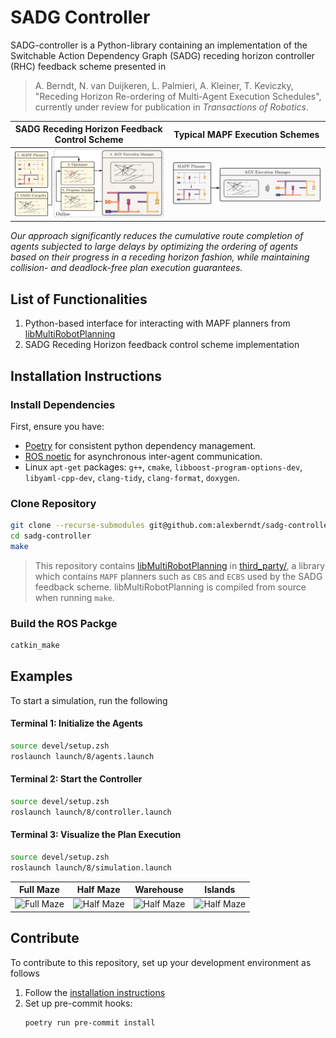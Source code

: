 # SADG Controller

SADG-controller is a Python-library
  containing an implementation of the
  Switchable Action Dependency Graph (SADG)
  receding horizon controller (RHC) feedback scheme
  presented in

> A. Berndt, N. van Duijkeren, L. Palmieri, A. Kleiner, T. Keviczky, "Receding Horizon Re-ordering of Multi-Agent Execution Schedules", currently under review for publication in _Transactions of Robotics_.

SADG Receding Horizon Feedback Control Scheme | Typical MAPF Execution Schemes |
:-------------------------:|:-------------------------:|
![](.github/diagrams/feedback_diagram.svg)| ![](.github/diagrams/typical_mapf_scheme.svg) |

_Our approach significantly reduces the cumulative route completion of agents subjected to large delays by optimizing the ordering of agents based on their progress in a receding horizon fashion, while maintaining collision- and deadlock-free plan execution guarantees._

## List of Functionalities

1. Python-based interface for interacting with MAPF planners from [libMultiRobotPlanning](https://github.com/whoenig/libMultiRobotPlanning)
2. SADG Receding Horizon feedback control scheme implementation

## Installation Instructions

### Install Dependencies

First, ensure you have:

- [Poetry](https://python-poetry.org/docs/master/#installing-with-the-official-installer) for consistent python dependency management.
- [ROS noetic](http://wiki.ros.org/noetic/Installation/Ubuntu) for asynchronous inter-agent communication.
- Linux `apt-get` packages: `g++`, `cmake`, `libboost-program-options-dev`, `libyaml-cpp-dev`, `clang-tidy`, `clang-format`, `doxygen`.

### Clone Repository

```bash
git clone --recurse-submodules git@github.com:alexberndt/sadg-controller.git
cd sadg-controller
make
```

> This repository contains [libMultiRobotPlanning](https://github.com/whoenig/libMultiRobotPlanning) in [third_party/](third_party/libMultiRobotPlanning/), a library which contains `MAPF` planners such as `CBS` and `ECBS` used by the SADG feedback scheme. libMultiRobotPlanning is compiled from source when running `make`.

### Build the ROS Packge

```bash
catkin_make
```

## Examples

To start a simulation, run the following

#### Terminal 1: Initialize the Agents
```bash
source devel/setup.zsh
roslaunch launch/8/agents.launch
```

#### Terminal 2: Start the Controller
```bash
source devel/setup.zsh
roslaunch launch/8/controller.launch
```

#### Terminal 3: Visualize the Plan Execution
```bash
source devel/setup.zsh
roslaunch launch/8/simulation.launch
```

<!-- #### Terminal 4: Visualize the SADG
```bash
source devel/setup.zsh
roslaunch launch/8/sadg.launch
``` -->

Full Maze             |  Half Maze |  Warehouse |  Islands
:-------------------------:|:-------------------------:|:-------------------------:|:-------------------------:
![Full Maze](.github/animations/full_maze.gif)  |  ![Half Maze](.github/animations/half_maze.gif) | ![Half Maze](.github/animations/warehouse.gif) | ![Half Maze](.github/animations/islands.gif)

## Contribute

To contribute to this repository, set up your development environment as follows

1. Follow the [installation instructions](#installation-instruction)
2. Set up pre-commit hooks:
    ```bash
    poetry run pre-commit install
    ```
